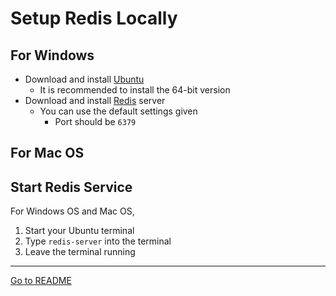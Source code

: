 # Setup Redis Locally

## For Windows

- Download and install [Ubuntu](https://ubuntu.com/download/desktop)
  - It is recommended to install the 64-bit version
- Download and install [Redis](https://redis.io/download) server
  - You can use the default settings given
    - Port should be `6379`

## For Mac OS



## Start Redis Service

For Windows OS and Mac OS,

1. Start your Ubuntu terminal
2. Type `redis-server` into the terminal
3. Leave the terminal running

---

[Go to README](../README.md)
